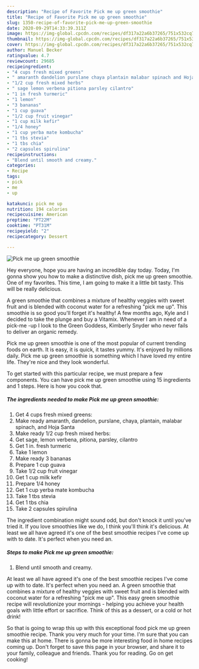```yaml
---
description: "Recipe of Favorite Pick me up green smoothie"
title: "Recipe of Favorite Pick me up green smoothie"
slug: 1350-recipe-of-favorite-pick-me-up-green-smoothie
date: 2020-09-29T14:33:39.311Z
image: https://img-global.cpcdn.com/recipes/df317a22a6b37265/751x532cq70/pick-me-up-green-smoothie-recipe-main-photo.jpg
thumbnail: https://img-global.cpcdn.com/recipes/df317a22a6b37265/751x532cq70/pick-me-up-green-smoothie-recipe-main-photo.jpg
cover: https://img-global.cpcdn.com/recipes/df317a22a6b37265/751x532cq70/pick-me-up-green-smoothie-recipe-main-photo.jpg
author: Manuel Becker
ratingvalue: 4.7
reviewcount: 29685
recipeingredient:
- "4 cups fresh mixed greens"
- " amaranth dandelion purslane chaya plantain malabar spinach and Hoja Santa"
- "1/2 cup fresh mixed herbs"
- " sage lemon verbena pitiona parsley cilantro"
- "1 in fresh turmeric"
- "1 lemon"
- "3 bananas"
- "1 cup guava"
- "1/2 cup fruit vinegar"
- "1 cup milk kefir"
- "1/4 honey"
- "1 cup yerba mate kombucha"
- "1 tbs stevia"
- "1 tbs chia"
- "2 capsules spirulina"
recipeinstructions:
- "Blend until smooth and creamy."
categories:
- Recipe
tags:
- pick
- me
- up

katakunci: pick me up 
nutrition: 194 calories
recipecuisine: American
preptime: "PT22M"
cooktime: "PT31M"
recipeyield: "2"
recipecategory: Dessert

---
```



![Pick me up green smoothie](https://img-global.cpcdn.com/recipes/df317a22a6b37265/751x532cq70/pick-me-up-green-smoothie-recipe-main-photo.jpg)

Hey everyone, hope you are having an incredible day today. Today, I'm gonna show you how to make a distinctive dish, pick me up green smoothie. One of my favorites. This time, I am going to make it a little bit tasty. This will be really delicious.

A green smoothie that combines a mixture of healthy veggies with sweet fruit and is blended with coconut water for a refreshing &#34;pick me up&#34;. This smoothie is so good you&#39;ll forget it&#39;s healthy! A few months ago, Kyle and I decided to take the plunge and buy a Vitamix. Whenever I am in need of a pick-me -up I look to the Green Goddess, Kimberly Snyder who never fails to deliver an organic remedy.

Pick me up green smoothie is one of the most popular of current trending foods on earth. It is easy, it is quick, it tastes yummy. It's enjoyed by millions daily. Pick me up green smoothie is something which I have loved my entire life. They're nice and they look wonderful.


To get started with this particular recipe, we must prepare a few components. You can have pick me up green smoothie using 15 ingredients and 1 steps. Here is how you cook that.

<!--inarticleads1-->

##### The ingredients needed to make Pick me up green smoothie:

1. Get 4 cups fresh mixed greens:
1. Make ready  amaranth, dandelion, purslane, chaya, plantain, malabar spinach, and Hoja Santa
1. Make ready 1/2 cup fresh mixed herbs:
1. Get  sage, lemon verbena, pitiona, parsley, cilantro
1. Get 1 in. fresh turmeric
1. Take 1 lemon
1. Make ready 3 bananas
1. Prepare 1 cup guava
1. Take 1/2 cup fruit vinegar
1. Get 1 cup milk kefir
1. Prepare 1/4 honey
1. Get 1 cup yerba mate kombucha
1. Take 1 tbs stevia
1. Get 1 tbs chia
1. Take 2 capsules spirulina


The ingredient combination might sound odd, but don&#39;t knock it until you&#39;ve tried it. If you love smoothies like we do, I think you&#39;ll think it&#39;s delicious. At least we all have agreed it&#39;s one of the best smoothie recipes I&#39;ve come up with to date. It&#39;s perfect when you need an. 

<!--inarticleads2-->

##### Steps to make Pick me up green smoothie:

1. Blend until smooth and creamy.


At least we all have agreed it&#39;s one of the best smoothie recipes I&#39;ve come up with to date. It&#39;s perfect when you need an. A green smoothie that combines a mixture of healthy veggies with sweet fruit and is blended with coconut water for a refreshing &#34;pick me up&#34;. This easy green smoothie recipe will revolutionize your mornings - helping you achieve your health goals with little effort or sacrifice. Think of this as a dessert, or a cold or hot drink! 

So that is going to wrap this up with this exceptional food pick me up green smoothie recipe. Thank you very much for your time. I'm sure that you can make this at home. There is gonna be more interesting food in home recipes coming up. Don't forget to save this page in your browser, and share it to your family, colleague and friends. Thank you for reading. Go on get cooking!

